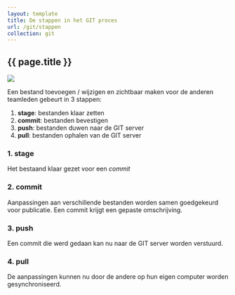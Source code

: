 ```yaml
---
layout: template
title: De stappen in het GIT proces
url: /git/stappen
collection: git
---
```


## {{ page.title }}

<img src="{{ '/git/images/push_pull_clone.png' | relative_url}}" />

Een bestand toevoegen / wijzigen en zichtbaar maken voor de anderen teamleden gebeurt in 3 stappen:

<ol>
<li><strong>stage</strong>: bestanden klaar zetten</li>
<li><strong>commit</strong>: bestanden bevestigen</li>
<li><strong>push</strong>: bestanden duwen naar de GIT server</li>
<li><strong>pull</strong>: bestanden ophalen van de GIT server</li>
</ol>

### 1. stage
Het bestaand klaar gezet voor een <em>commit</em>

### 2. commit
Aanpassingen aan verschillende bestanden worden samen goedgekeurd voor publicatie. Een commit krijgt een gepaste omschrijving.

### 3. push
Een commit die werd gedaan kan nu naar de GIT server worden verstuurd.

### 4. pull
De aanpassingen kunnen nu door de andere op hun eigen computer worden gesynchroniseerd.